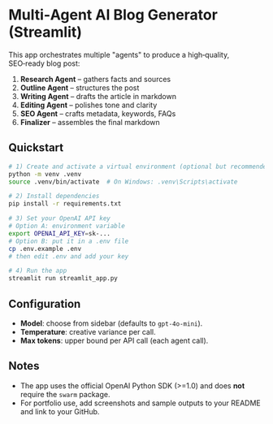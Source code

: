 # Multi‑Agent AI Blog Generator (Streamlit)

This app orchestrates multiple "agents" to produce a high‑quality, SEO‑ready blog post:
1) **Research Agent** – gathers facts and sources
2) **Outline Agent** – structures the post
3) **Writing Agent** – drafts the article in markdown
4) **Editing Agent** – polishes tone and clarity
5) **SEO Agent** – crafts metadata, keywords, FAQs
6) **Finalizer** – assembles the final markdown

## Quickstart
```bash
# 1) Create and activate a virtual environment (optional but recommended)
python -m venv .venv
source .venv/bin/activate  # On Windows: .venv\Scripts\activate

# 2) Install dependencies
pip install -r requirements.txt

# 3) Set your OpenAI API key
# Option A: environment variable
export OPENAI_API_KEY=sk-...
# Option B: put it in a .env file
cp .env.example .env
# then edit .env and add your key

# 4) Run the app
streamlit run streamlit_app.py
```

## Configuration
- **Model**: choose from sidebar (defaults to `gpt-4o-mini`).
- **Temperature**: creative variance per call.
- **Max tokens**: upper bound per API call (each agent call).

## Notes
- The app uses the official OpenAI Python SDK (>=1.0) and does **not** require the `swarm` package.
- For portfolio use, add screenshots and sample outputs to your README and link to your GitHub.
